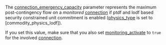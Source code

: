 The [connection\_emergency\_capacity](@ref) parameter represents the maximum post-contingency flow on
a *monitored* [connection](@ref) if ptdf and lodf based security constrained unit commitment is enabled ([physics\_type](@ref) is set to [commodity\_physics\_lodf]).

If you set this value, make sure that you also set [monitoring\_activate](@ref) to `true`
for the involved [connection](@ref).
